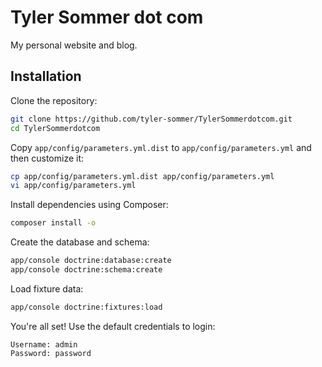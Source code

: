 Tyler Sommer dot com
====================

My personal website and blog.


Installation
------------

Clone the repository:

```bash
git clone https://github.com/tyler-sommer/TylerSommerdotcom.git
cd TylerSommerdotcom
```

Copy `app/config/parameters.yml.dist` to `app/config/parameters.yml` and then customize it:

```bash
cp app/config/parameters.yml.dist app/config/parameters.yml
vi app/config/parameters.yml
```

Install dependencies using Composer:

```bash
composer install -o
```

Create the database and schema:

```bash
app/console doctrine:database:create
app/console doctrine:schema:create
```

Load fixture data:

```bash
app/console doctrine:fixtures:load
```


You're all set! Use the default credentials to login:

```
Username: admin
Password: password
```
